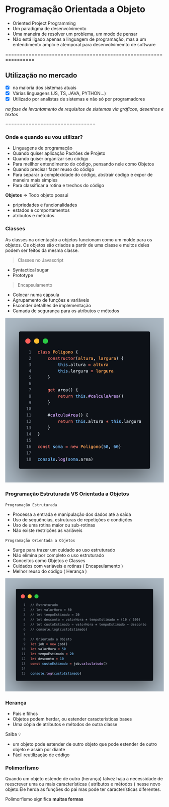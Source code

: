# Programação Orientada a Objeto

- Oriented Project Programming
- Um paradigma de desenvolvimento
- Uma maneira de resolver um problema, um modo de pensar
- Não está ligado apenas a linguagem de programação, mas a um entendimento amplo e atemporal para desenvolvimemto de software

================================================================

## Utilização no mercado

- [x] na maioria dos sistemas atuais
- [x] Várias linguagens (JS, TS, JAVA, PYTHON...)
- [x] Utilizado por analistas de sistemas e não só por programadores

 _na fase de levantamento de requisitos de sistemas_
 _via gráficos, desenhos e textos_

===============================

### Onde e quando eu vou utilizar?

- Linguagens de programação
- Quando quiser aplicação Padrões de Projeto
- Quando quiser organizar seu código
- Para mellhor entendimento do código, pensando nele como Objetos
- Quando precisar fazer reuso do código
- Para separar a complexidade do código, abstrair código e expor de maneira mais simples
- Para classificar a rotina e trechos do código

**Objetos**
=> Todo objeto possui

- pripriedades e funcionalidades
- estados e comportamentos
- atributos e métodos

### Classes

As classes na orientação a objetos funcionam como um molde para os objetos. Os objetos são criados a partir de uma classe e muitos deles podem ser feitos da mesma classe.

> Classes no Javascript

- Syntactical sugar
- Prototype

> Encapsulamento

- Colocar numa cápsula
- Agrupamento de funções e variáveis
- Esconder detalhes de implementação
- Camada de segurança para os atributos e métodos

![Alternate text](poo.png)

### Programação Estruturada VS Orientada a Objetos

`Programação Estruturada`

- Processa a entrada e manipulação dos dados até a saída  
- Uso de sequências, estruturas de repetições e condições
- Uso de uma rotina maior ou sub-rotinas
- Não existe restrições as variáveis

`Programação Orientada a Objetos`

- Surge para trazer um cuidado ao uso estruturado
- Não elimina por completo o uso estruturado
- Conceitos como Objetos e Classes
- Cuidados com variáveis e rotinas ( Encapsulamento )
- Melhor reuso do código ( Herança )

![Alternate text](code.png)

### Herança

- Pais e filhos
- Objetos podem herdar, ou estender características bases
- Uma cópia de atributos e métodos de outra classe

Saiba 💡

- um objeto pode estender de outro objeto que pode estender de outro objeto e assim por diante
- Fácil reutilização de código

### Polimorfismo

Quando um objeto estende de outro (herança) talvez haja a necessidade de reescrever uma ou mais características ( atributos e métodos ) nesse novo objeto.Ele herda as funções do pai mas pode ter características diferentes.

Polimorfismo significa **muitas formas**

